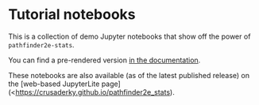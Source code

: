 # Tutorial notebooks

This is a collection of demo Jupyter notebooks that show off the power of
`pathfinder2e-stats`.

You can find a pre-rendered version
[in the documentation](https://pathfinder2e-stats.readthedocs.io/en/latest/notebooks/index.html).

These notebooks are also available (as of the latest published release) on the
[web-based JupyterLite page](<https://crusaderky.github.io/pathfinder2e_stats).
